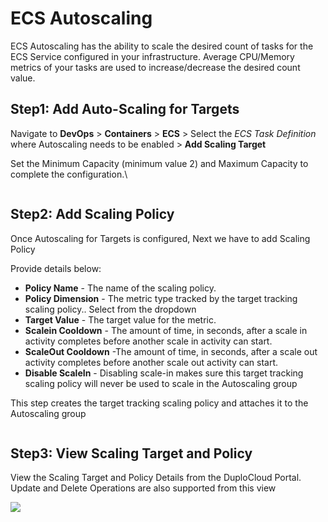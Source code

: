 # ECS Autoscaling

ECS Autoscaling has the ability to scale the desired count of tasks for the ECS Service configured in your infrastructure.  Average CPU/Memory metrics of your tasks are used to increase/decrease the desired count value.

## Step1: Add Auto-Scaling for Targets

Navigate to **DevOps** > **Containers** > **ECS** > Select the _ECS Task Definition_ where Autoscaling needs to be enabled > **Add Scaling Target**

Set the Minimum Capacity (minimum value 2) and Maximum Capacity to complete the configuration.\


<div align="left">

<img src="../../../../.gitbook/assets/image (24) (1).png" alt="">

</div>

## Step2: Add Scaling Policy

Once Autoscaling for Targets is configured, Next we have to add Scaling Policy

Provide details below:

* **Policy Name** - The name of the scaling policy.
* **Policy Dimension** - The metric type tracked by the target tracking scaling policy.. Select from the dropdown
* **Target Value** -  The target value for the metric.&#x20;
* **Scalein Cooldown** - The amount of time, in seconds, after a scale in activity completes before another scale in activity can start.
* **ScaleOut Cooldown** -The amount of time, in seconds, after a scale out activity completes before another scale out activity can start.
* **Disable ScaleIn** - Disabling scale-in makes sure this target tracking scaling policy will never be used to scale in the Autoscaling group

This step creates the target tracking scaling policy and attaches it to the Autoscaling group

<div align="left">

<img src="../../../../.gitbook/assets/image (5) (3) (1).png" alt="">

</div>



## Step3: View Scaling Target and Policy

View the Scaling Target and Policy Details from the DuploCloud Portal. Update and Delete Operations are also supported from this view



![](<../../../../.gitbook/assets/image (23) (1).png>)
